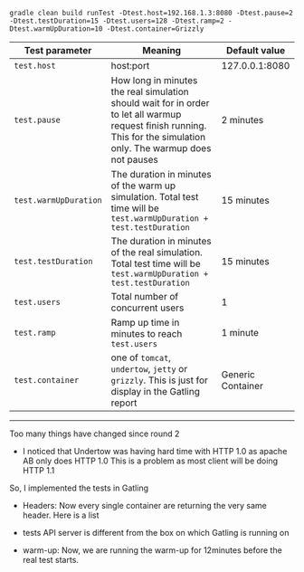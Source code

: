 
`gradle clean build runTest -Dtest.host=192.168.1.3:8080 -Dtest.pause=2 -Dtest.testDuration=15 -Dtest.users=128 -Dtest.ramp=2 -Dtest.warmUpDuration=10 -Dtest.container=Grizzly`

|Test parameter|Meaning|Default value|
|---|---|---|
|`test.host`  |host:port  |127.0.0.1:8080|
|`test.pause`|How long in minutes the real simulation should wait for in order to let all warmup request finish running. This for the simulation only. The warmup does not pauses|2 minutes|
|`test.warmUpDuration`|The duration in minutes of the warm up simulation. Total test time will be `test.warmUpDuration + test.testDuration` |15 minutes|
|`test.testDuration`|The duration in minutes of the real simulation. Total test time will be `test.warmUpDuration + test.testDuration` |15 minutes|
|`test.users`|Total number of concurrent users|1|
|`test.ramp`|Ramp up time in minutes to reach `test.users` |1 minute|
|`test.container`|one of `tomcat`, `undertow`, `jetty` or `grizzly`. This is just for display in the Gatling report|Generic Container|




--------------

Too many things have changed since round 2

- I noticed that Undertow was having hard time with HTTP 1.0 as apache AB only does HTTP 1.0
This is a problem as most client will be doing HTTP 1.1

So, I implemented the tests in Gatling

- Headers: Now every single container are returning the very same header.
Here is a list


- tests API server is different from the box on which Gatling is running on

- warm-up: Now, we are running the warm-up for 12minutes before the real test starts.